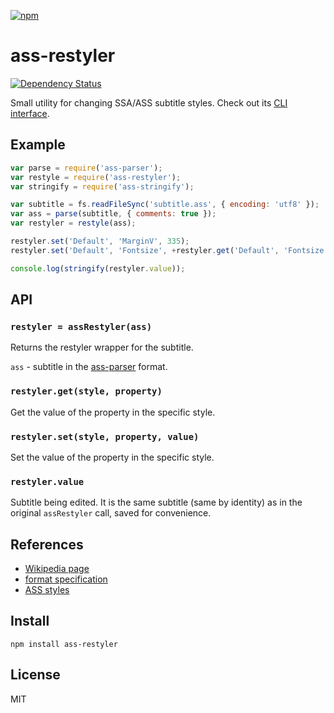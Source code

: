 [![npm](https://nodei.co/npm/ass-restyler.png)](https://nodei.co/npm/ass-restyler/)

# ass-restyler

[![Dependency Status][david-badge]][david]

Small utility for changing SSA/ASS subtitle styles. Check out its [CLI interface](https://www.npmjs.com/packages/ass-restyler-cli).

[david]: https://david-dm.org/eush77/ass-restyler
[david-badge]: https://david-dm.org/eush77/ass-restyler.png

## Example

```js
var parse = require('ass-parser');
var restyle = require('ass-restyler');
var stringify = require('ass-stringify');

var subtitle = fs.readFileSync('subtitle.ass', { encoding: 'utf8' });
var ass = parse(subtitle, { comments: true });
var restyler = restyle(ass);

restyler.set('Default', 'MarginV', 335);
restyler.set('Default', 'Fontsize', +restyler.get('Default', 'Fontsize') + 10);

console.log(stringify(restyler.value));
```

## API

### `restyler = assRestyler(ass)`

Returns the restyler wrapper for the subtitle.

`ass` - subtitle in the [ass-parser](https://www.npmjs.com/packages/ass-parser) format.

### `restyler.get(style, property)`

Get the value of the property in the specific style.

### `restyler.set(style, property, value)`

Set the value of the property in the specific style.

### `restyler.value`

Subtitle being edited. It is the same subtitle (same by identity) as in the original `assRestyler` call, saved for convenience.

## References

- [Wikipedia page](http://en.wikipedia.org/wiki/SubStation_Alpha)
- [format specification](http://www.perlfu.co.uk/projects/asa/ass-specs.doc)
- [ASS styles](http://docs.aegisub.org/3.2/Styles/)

## Install

```shell
npm install ass-restyler
```

## License

MIT
